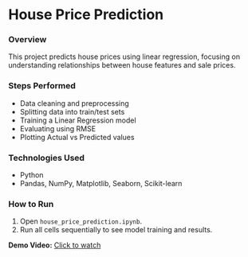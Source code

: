 # House Price Prediction

### Overview
This project predicts house prices using linear regression, focusing on understanding relationships between house features and sale prices.

### Steps Performed
- Data cleaning and preprocessing
- Splitting data into train/test sets
- Training a Linear Regression model
- Evaluating using RMSE
- Plotting Actual vs Predicted values

### Technologies Used
- Python
- Pandas, NumPy, Matplotlib, Seaborn, Scikit-learn

### How to Run
1. Open `house_price_prediction.ipynb`.
2. Run all cells sequentially to see model training and results.

**Demo Video:** [Click to watch](./demo.mp4)

